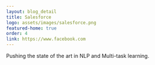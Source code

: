 ```yaml
---
layout: blog_detail
title: Salesforce
logo: assets/images/salesforce.png
featured-home: true
order: 4
link: https://www.facebook.com
---
```


Pushing the state of the art in NLP and Multi-task learning.
